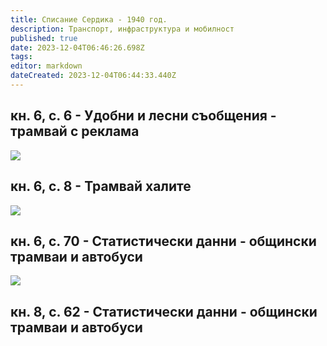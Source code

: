 ```yaml
---
title: Списание Сердика - 1940 год.
description: Транспорт, инфраструктура и мобилност
published: true
date: 2023-12-04T06:46:26.698Z
tags: 
editor: markdown
dateCreated: 2023-12-04T06:44:33.440Z
---
```


## кн. 6, с. 6 - **Удобни и лесни съобщения** - трамвай с реклама
<img src="https://drive.google.com/uc?id=1yhFATuWfNn2ryt_CbhuxaIIIGmTl9WYk">

## кн. 6, с. 8 - **Трамвай халите**
<img src="https://drive.google.com/uc?id=1uu6X8fP9bUweFvmRDoVGRB7nTccc4p9G">

## кн. 6, с. 70 - **Статистически данни** - общински трамваи и автобуси
<img src="https://drive.google.com/uc?id=1m0ylpwx7IdwnSWmtYBjRHYP1X42yl9Aq">


## кн. 8, с. 62 - **Статистически данни** - общински трамваи и автобуси

